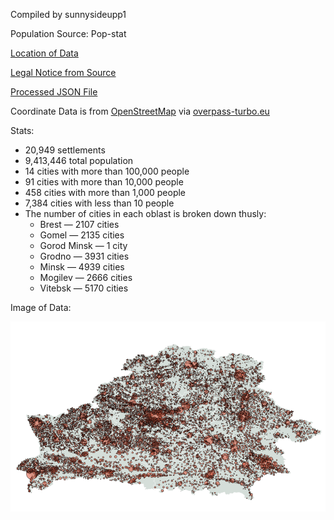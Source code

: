 Compiled by sunnysideupp1

Population Source: Pop-stat

[Location of Data](http://pop-stat.mashke.org/belarus-census-2019/total.htm)

[Legal Notice from Source](http://pop-stat.mashke.org/about/)

[Processed JSON File](https://github.com/nyghts7/belarus/blob/main/belarus.txt)

Coordinate Data is from [OpenStreetMap](https://www.openstreetmap.org/copyright) via [overpass-turbo.eu](https://github.com/tyrasd/overpass-turbo)

Stats:
+ 20,949 settlements
+ 9,413,446 total population
+ 14 cities with more than 100,000 people
+ 91 cities with more than 10,000 people
+ 458 cities with more than 1,000 people
+ 7,384 cities with less than 10 people
+ The number of cities in each oblast is broken down thusly:
     - Brest — 2107 cities
     - Gomel — 2135 cities
     - Gorod Minsk — 1 city
     - Grodno — 3931 cities
     - Minsk — 4939 cities
     - Mogilev — 2666 cities
     - Vitebsk — 5170 cities
 
Image of Data:

![Population distribution map of Belarus](https://github.com/nyghts7/belarus/blob/main/belarus.png)
